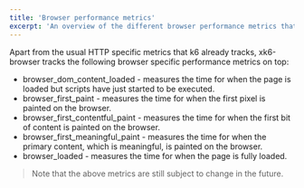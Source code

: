 ```yaml
---
title: 'Browser performance metrics'
excerpt: 'An overview of the different browser performance metrics that xk6-browser tracks.'
---
```


Apart from the usual HTTP specific metrics that k6 already tracks, xk6-browser tracks the following browser specific performance metrics on top:

- browser_dom_content_loaded - measures the time for when the page is loaded but scripts have just started to be executed.
- browser_first_paint - measures the time for when the first pixel is painted on the browser.
- browser_first_contentful_paint - measures the time for when the first bit of content is painted on the browser.
- browser_first_meaningful_paint - measures the time for when the primary content, which is meaningful, is painted on the browser.
- browser_loaded - measures the time for when the page is fully loaded.

> Note that the above metrics are still subject to change in the future.
